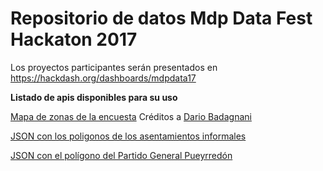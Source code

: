 # Repositorio de datos Mdp Data Fest Hackaton 2017

Los proyectos participantes serán presentados en https://hackdash.org/dashboards/mdpdata17

**Listado de apis disponibles para su uso**

[Mapa de zonas de la encuesta](https://www.google.com/maps/d/viewer?mid=1B4oMGFxkVO5jYh-bYnlxXqPJYHvL2r9m&ll=-38.01858157150808,-57.50658739687498&z=11) Créditos a [Dario Badagnani](https://twitter.com/DaFeBa_foto)

[JSON con los poligonos de los asentamientos informales](http://datafest.mardelplataentretodos.org/mapas/jsonAsentamientos.json)

[JSON con el polígono del Partido General Pueyrredón](http://datafest.mardelplataentretodos.org/mapas/jsonPGP.json)




